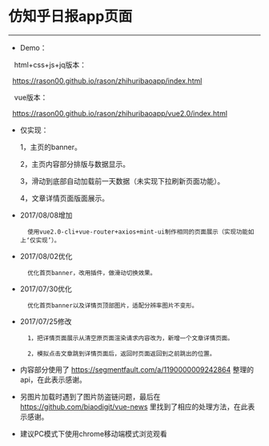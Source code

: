 # 仿知乎日报app页面

---

- Demo：

    html+css+js+jq版本：  
        
    https://rason00.github.io/rason/zhihuribaoapp/index.html  
        
    vue版本：  
        
    https://rason00.github.io/rason/zhihuribaoapp/vue2.0/index.html  

- 仅实现：

    1，主页的banner。
        
    2，主页内容部分排版与数据显示。
        
    3，滑动到底部自动加载前一天数据（未实现下拉刷新页面功能）。

    4，文章详情页面版面展示。

- 2017/08/08增加

        使用vue2.0-cli+vue-router+axios+mint-ui制作相同的页面展示（实现功能如上‘仅实现’）。  

- 2017/08/02优化

        优化首页banner，改用插件，做滑动切换效果。

- 2017/07/30优化

        优化首页banner以及详情页顶部图片，适配分辨率图片不变形。

- 2017/07/25修改

        1，把详情页面展示从清空原页面渲染请求内容改为，新增一个文章详情页面。
        
        2，模拟点击文章跳到详情页面后，返回时页面返回到之前跳出的位置。

- 内容部分使用了 https://segmentfault.com/a/1190000009242864 整理的api，在此表示感谢。 

- 另图片加载时遇到了图片防盗链问题，最后在 https://github.com/biaodigit/vue-news 里找到了相应的处理方法，在此表示感谢。

- 建议PC模式下使用chrome移动端模式浏览观看
